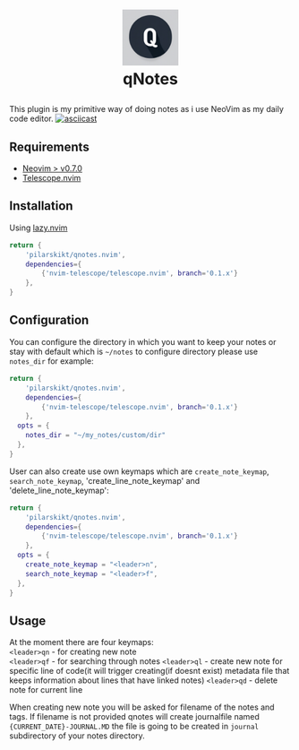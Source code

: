 # <p align="center"> <img src="logo.png" width="100" height="100"> </br> qNotes </p>

This plugin is my primitive way of doing notes as i use NeoVim as my daily code editor.
[![asciicast](https://asciinema.org/a/642563.svg)](https://asciinema.org/a/642563)

## Requirements
* [Neovim > v0.7.0](https://github.com/neovim/neovim/releases/tag/v0.7.0)
* [Telescope.nvim](https://github.com/nvim-telescope/telescope.nvim)

## Installation
Using [lazy.nvim](https://github.com/folke/lazy.nvim)

```lua
return {
    'pilarskikt/qnotes.nvim',
    dependencies={
        {'nvim-telescope/telescope.nvim', branch='0.1.x'}
    },
}
```

## Configuration
You can configure the directory in which you want to keep your notes or stay with default which is `~/notes`
to configure directory please use `notes_dir` for example:
```lua
return {
    'pilarskikt/qnotes.nvim',
    dependencies={
        {'nvim-telescope/telescope.nvim', branch='0.1.x'}
    },
  opts = {
    notes_dir = "~/my_notes/custom/dir"
  },
}
```
User can also create use own keymaps which are `create_note_keymap`, `search_note_keymap`, 'create_line_note_keymap' and 'delete_line_note_keymap':
```lua
return {
    'pilarskikt/qnotes.nvim',
    dependencies={
        {'nvim-telescope/telescope.nvim', branch='0.1.x'}
    },
  opts = {
    create_note_keymap = "<leader>n",
    search_note_keymap = "<leader>f",
  },
}
```

## Usage
At the moment there are four keymaps:\
`<leader>qn` - for creating new note\
`<leader>qf` - for searching through notes
`<leader>ql` - create new note for specific line of code(it will trigger creating(if doesnt exist) metadata file that keeps information about lines that have linked notes)
`<leader>qd` - delete note for current line

When creating new note you will be asked for filename of the notes and tags. If filename is not provided qnotes will create journalfile named `{CURRENT_DATE}-JOURNAL.MD`
the file is going to be created in `journal` subdirectory of your notes directory.
